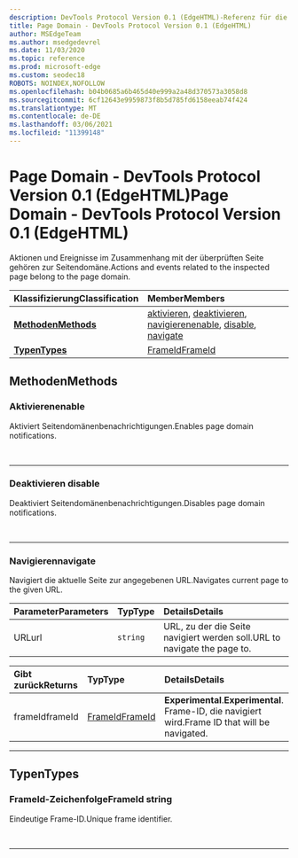 ```yaml
---
description: DevTools Protocol Version 0.1 (EdgeHTML)-Referenz für die Seitendomäne. Aktionen und Ereignisse im Zusammenhang mit der überprüften Seite gehören zur Seitendomäne.
title: Page Domain - DevTools Protocol Version 0.1 (EdgeHTML)
author: MSEdgeTeam
ms.author: msedgedevrel
ms.date: 11/03/2020
ms.topic: reference
ms.prod: microsoft-edge
ms.custom: seodec18
ROBOTS: NOINDEX,NOFOLLOW
ms.openlocfilehash: b04b0685a6b465d40e999a2a48d370573a3058d8
ms.sourcegitcommit: 6cf12643e9959873f8b5d785fd6158eeab74f424
ms.translationtype: MT
ms.contentlocale: de-DE
ms.lasthandoff: 03/06/2021
ms.locfileid: "11399148"
---
```

# <a name="page-domain---devtools-protocol-version-01-edgehtml"></a><span data-ttu-id="d85ae-104">Page Domain - DevTools Protocol Version 0.1 (EdgeHTML)</span><span class="sxs-lookup"><span data-stu-id="d85ae-104">Page Domain - DevTools Protocol Version 0.1 (EdgeHTML)</span></span>  

<span data-ttu-id="d85ae-105">Aktionen und Ereignisse im Zusammenhang mit der überprüften Seite gehören zur Seitendomäne.</span><span class="sxs-lookup"><span data-stu-id="d85ae-105">Actions and events related to the inspected page belong to the page domain.</span></span>  

| <span data-ttu-id="d85ae-106">Klassifizierung</span><span class="sxs-lookup"><span data-stu-id="d85ae-106">Classification</span></span> | <span data-ttu-id="d85ae-107">Member</span><span class="sxs-lookup"><span data-stu-id="d85ae-107">Members</span></span> |  
|:--- |:--- |  
| [**<span data-ttu-id="d85ae-108">Methoden</span><span class="sxs-lookup"><span data-stu-id="d85ae-108">Methods</span></span>**](#methods) | <span data-ttu-id="d85ae-109">[aktivieren](#enable), [deaktivieren](#disable), [navigieren](#navigate)</span><span class="sxs-lookup"><span data-stu-id="d85ae-109">[enable](#enable), [disable](#disable), [navigate](#navigate)</span></span> |  
| [**<span data-ttu-id="d85ae-110">Typen</span><span class="sxs-lookup"><span data-stu-id="d85ae-110">Types</span></span>**](#types) | [<span data-ttu-id="d85ae-111">FrameId</span><span class="sxs-lookup"><span data-stu-id="d85ae-111">FrameId</span></span>](#frameid) |  

## <a name="methods"></a><span data-ttu-id="d85ae-112">Methoden</span><span class="sxs-lookup"><span data-stu-id="d85ae-112">Methods</span></span>  

### <a name="enable"></a><span data-ttu-id="d85ae-113">Aktivieren</span><span class="sxs-lookup"><span data-stu-id="d85ae-113">enable</span></span>  

<span data-ttu-id="d85ae-114">Aktiviert Seitendomänenbenachrichtigungen.</span><span class="sxs-lookup"><span data-stu-id="d85ae-114">Enables page domain notifications.</span></span>  

&nbsp;  

---  

### <a name="disable"></a><span data-ttu-id="d85ae-115">Deaktivieren </span><span class="sxs-lookup"><span data-stu-id="d85ae-115">disable</span></span>  

<span data-ttu-id="d85ae-116">Deaktiviert Seitendomänenbenachrichtigungen.</span><span class="sxs-lookup"><span data-stu-id="d85ae-116">Disables page domain notifications.</span></span>  

&nbsp;  

---  

### <a name="navigate"></a><span data-ttu-id="d85ae-117">Navigieren</span><span class="sxs-lookup"><span data-stu-id="d85ae-117">navigate</span></span>  

<span data-ttu-id="d85ae-118">Navigiert die aktuelle Seite zur angegebenen URL.</span><span class="sxs-lookup"><span data-stu-id="d85ae-118">Navigates current page to the given URL.</span></span>  

| <span data-ttu-id="d85ae-119">Parameter</span><span class="sxs-lookup"><span data-stu-id="d85ae-119">Parameters</span></span> | <span data-ttu-id="d85ae-120">Typ</span><span class="sxs-lookup"><span data-stu-id="d85ae-120">Type</span></span> | <span data-ttu-id="d85ae-121">Details</span><span class="sxs-lookup"><span data-stu-id="d85ae-121">Details</span></span> |  
|:--- |:--- |:--- |  
| <span data-ttu-id="d85ae-122">URL</span><span class="sxs-lookup"><span data-stu-id="d85ae-122">url</span></span> | `string` | <span data-ttu-id="d85ae-123">URL, zu der die Seite navigiert werden soll.</span><span class="sxs-lookup"><span data-stu-id="d85ae-123">URL to navigate the page to.</span></span> |  

| <span data-ttu-id="d85ae-124">Gibt zurück</span><span class="sxs-lookup"><span data-stu-id="d85ae-124">Returns</span></span> | <span data-ttu-id="d85ae-125">Typ</span><span class="sxs-lookup"><span data-stu-id="d85ae-125">Type</span></span> | <span data-ttu-id="d85ae-126">Details</span><span class="sxs-lookup"><span data-stu-id="d85ae-126">Details</span></span> |  
|:--- |:--- |:--- |  
| <span data-ttu-id="d85ae-127">frameId</span><span class="sxs-lookup"><span data-stu-id="d85ae-127">frameId</span></span> | [<span data-ttu-id="d85ae-128">FrameId</span><span class="sxs-lookup"><span data-stu-id="d85ae-128">FrameId</span></span>](#frameid) | <span data-ttu-id="d85ae-129">**Experimental**.</span><span class="sxs-lookup"><span data-stu-id="d85ae-129">**Experimental**.</span></span>  <span data-ttu-id="d85ae-130">Frame-ID, die navigiert wird.</span><span class="sxs-lookup"><span data-stu-id="d85ae-130">Frame ID that will be navigated.</span></span> |  

---  

## <a name="types"></a><span data-ttu-id="d85ae-131">Typen</span><span class="sxs-lookup"><span data-stu-id="d85ae-131">Types</span></span>  

### <a name="frameid-string"></a><span data-ttu-id="d85ae-132">FrameId-Zeichenfolge</span><span class="sxs-lookup"><span data-stu-id="d85ae-132">FrameId string</span></span>  

<a name="frameid"></a>  

<span data-ttu-id="d85ae-133">Eindeutige Frame-ID.</span><span class="sxs-lookup"><span data-stu-id="d85ae-133">Unique frame identifier.</span></span>  

&nbsp;  

---  
